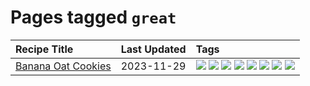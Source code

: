 # Pages tagged `great`

|Recipe Title|Last Updated|Tags
|:---|:---|:---|
|[Banana Oat Cookies](../recipes/bananaoatcookies.md)|2023-11-29|[![](https://img.shields.io/badge/tag-baked-c6d429)](../tags/baked.md) [![](https://img.shields.io/badge/tag-breakfast-10cdd6)](../tags/breakfast.md) [![](https://img.shields.io/badge/tag-dessert-28ab17)](../tags/dessert.md) [![](https://img.shields.io/badge/tag-great-1754e4)](../tags/great.md) [![](https://img.shields.io/badge/tag-healthy-208450)](../tags/healthy.md) [![](https://img.shields.io/badge/tag-snack-e5c1d4)](../tags/snack.md) [![](https://img.shields.io/badge/tag-vegan-f6b493)](../tags/vegan.md) [![](https://img.shields.io/badge/tag-vegetarian-b7439e)](../tags/vegetarian.md)|